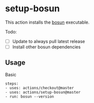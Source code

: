 # setup-bosun

This action installs the [bosun](https://github.com/naveego/bosun) executable.

Todo:
  - [ ] Update to always pull latest release
  - [ ] Install other bosun dependencies
 
## Usage

Basic

```
steps:
- uses: actions/checkout@master
- uses: actions/setup-bosun@master
- run: bosun --version
```
